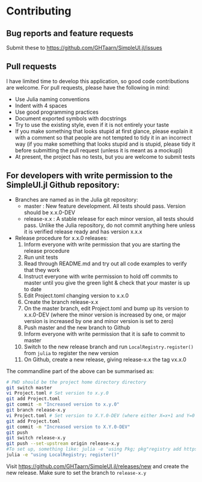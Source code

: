# Contributing

## Bug reports and feature requests

Submit these to https://github.com/GHTaarn/SimpleUI.jl/issues

## Pull requests

I have limited time to develop this application, so good code contributions are welcome.
For pull requests, please have the following in mind:

 - Use Julia naming conventions
 - Indent with 4 spaces
 - Use good programming practices
 - Document exported symbols with docstrings
 - Try to use the existing style, even if it is not entirely your taste
 - If you make something that looks stupid at first glance, please explain it with a comment so that people are not tempted to tidy it in an incorrect way (if you make something that looks stupid and is stupid, please tidy it before submitting the pull request (unless it is meant as a mockup))
 - At present, the project has no tests, but you are welcome to submit tests

## For developers with write permission to the SimpleUI.jl Github repository:

 - Branches are named as in the Julia git repository:
      - master : New feature development. All tests should pass. Version should be x.x.0-DEV
      - release-x.x : A stable release for each minor version, all tests should pass. Unlike the Julia repository, do not commit anything here unless it is verified release ready and has version x.x.x
 - Release procedure for x.x.0 releases:
   1. Inform everyone with write permission that you are starting the release procedure
   2. Run unit tests
   3. Read through README.md and try out all code examples to verify that they work
   4. Instruct everyone with write permission to hold off commits to master until you give the green light & check that your master is up to date
   5. Edit Project.toml changing version to x.x.0
   6. Create the branch release-x.x
   7. On the master branch, edit Project.toml and bump up its version to x.x.0-DEV (where the minor version is increased by one, or major version is increased by one and minor version is set to zero)
   8. Push master and the new branch to Github
   9. Inform everyone with write permission that it is safe to commit to master
   10. Switch to the new release branch and run `LocalRegistry.register()` from `julia` to register the new version
   11. On Github, create a new release, giving release-x.x the tag vx.x.0

The commandline part of the above can be summarised as:

```bash
# PWD should be the project home directory directory
git switch master
vi Project.toml # Set version to x.y.0
git add Project.toml
git commit -m "Increased version to x.y.0"
git branch release-x.y
vi Project.toml # Set version to X.Y.0-DEV (where either X=x+1 and Y=0 or X=x and Y=y+1)
git add Project.toml
git commit -m "Increased version to X.Y.0-DEV"
git push
git switch release-x.y
git push --set-upstream origin release-x.y
#To set up, something like: julia -e 'using Pkg; pkg"registry add https://github.com/GHTaarn/FreeRegistry"'
julia -e "using LocalRegistry; register()"
```

Visit https://github.com/GHTaarn/SimpleUI.jl/releases/new and create the new release. Make sure to set the branch to `release-x.y`

